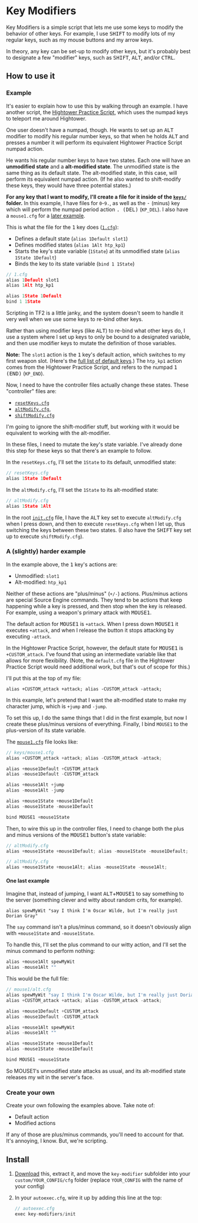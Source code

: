 # Key Modifiers

Key Modifiers is a simple script that lets me use some keys to modify the behavior of other keys. For example, I use <kbd>SHIFT</kbd> to modify lots of my regular keys, such as my mouse buttons and my arrow keys.

In theory, any key can be set-up to modify other keys, but it's probably best to designate a few "modifier" keys, such as <kbd>SHIFT</kbd>, <kbd>ALT</kbd>, and/or <kbd>CTRL</kbd>.

## How to use it

### Example

It's easier to explain how to use this by walking through an example. I have another script, the [Hightower Practice Script](https://github.com/rufio-tf2/hightower-practice), which uses the numpad keys to teleport me around Hightower.

One user doesn't have a numpad, though. He wants to set up an <kbd>ALT</kbd> modifier to modify his regular number keys, so that when he holds <kbd>ALT</kbd> and presses a number it will perform its equivalent Hightower Practice Script numpad action.

He wants his regular number keys to have two states. Each one will have an **unmodified state** and a **alt-modified state**. The unmodified state is the same thing as its default state. The alt-modified state, in this case, will perform its equivalent numpad action. (If he also wanted to shift-modify these keys, they would have three potential states.)

**For any key that I want to modify, I'll create a file for it inside of the [`keys/`](./keys/) folder.** In this example, I have files for `0`-`9.`, as well as the <kbd>-</kbd> (minus) key which will perform the numpad period action <kbd>. (DEL)</kbd> (`KP_DEL`). I also have a `mouse1.cfg` for a [later example](#a-slightly-harder-example).

This is what the file for the <kbd>1</kbd> key does ([`1.cfg`](./keys/1.cfg)):

- Defines a default state (`alias 1Default slot1`)
- Defines modified states (`alias 1Alt htp_kp1`)
- Starts the key's state variable (`1State`) at its unmodified state (`alias 1State 1Default`)
- Binds the key to its state variable (`bind 1 1State`)

```go
// 1.cfg
alias 1Default slot1
alias 1Alt htp_kp1

alias 1State 1Default
bind 1 1State
```

Scripting in TF2 is a little janky, and the system doesn't seem to handle it very well when we use some keys to re-bind other keys.

Rather than using modifier keys (like <kbd>ALT</kbd>) to re-bind what other keys do, I use a system where I set up keys to only be bound to a designated variable, and then use modifier keys to mutate the definition of those variables.

**Note:** The `slot1` action is the <kbd>1</kbd> key's default action, which switches to my first weapon slot. (Here's the [full list of default keys](https://wiki.teamfortress.com/wiki/List_of_default_keys).) The `htp_kp1` action comes from the Hightower Practice Script, and refers to the numpad <kbd>1 (END)</kbd> (`KP_END`).

Now, I need to have the controller files actually change these states. These "controller" files are:

- [`resetKeys.cfg`](key-modifiers/resetKeys.cfg)
- [`altModify.cfg`](key-modifiers/altModify.cfg),
- [`shiftModify.cfg`](key-modifiers/shiftModify.cfg)

I'm going to ignore the shift-modifier stuff, but working with it would be equivalent to working with the alt-modifier.

In these files, I need to mutate the key's state variable. I've already done this step for these keys so that there's an example to follow.

In the `resetKeys.cfg`, I'll set the `1State` to its default, unmodified state:

```go
// resetKeys.cfg
alias 1State 1Default
```

In the `altModify.cfg`, I'll set the `1State` to its alt-modified state:

```go
// altModify.cfg
alias 1State 1Alt
```

In the root [`init.cfg`](key-modifiers/init.cfg) file, I have the <kbd>ALT</kbd> key set to execute `altModify.cfg` when I press down, and then to execute `resetKeys.cfg` when I let up, thus switching the keys between these two states. (I also have the <kbd>SHIFT</kbd> key set up to execute `shiftModify.cfg`).

### A (slightly) harder example

In the example above, the <kbd>1</kbd> key's actions are:

- Unmodified: `slot1`
- Alt-modified: `htp_kp1`

Neither of these actions are "plus/minus" (`+/-`) actions. Plus/minus actions are special Source Engine commands. They tend to be actions that keep happening while a key is pressed, and then stop when the key is released. For example, using a weapon's primary attack with <kbd>MOUSE1</kbd>.

The default action for <kbd>MOUSE1</kbd> is `+attack`. When I press down <kbd>MOUSE1</kbd> it executes `+attack`, and when I release the button it stops attacking by executing `-attack`.

In the Hightower Practice Script, however, the default state for <kbd>MOUSE1</kbd> is `+CUSTOM_attack`. I've found that using an intermediate variable like that allows for more flexibility. (Note, the `default.cfg` file in the Hightower Practice Script would need additional work, but that's out of scope for this.)

I'll put this at the top of my file:

```
alias +CUSTOM_attack +attack; alias -CUSTOM_attack -attack;
```

In this example, let's pretend that I want the alt-modified state to make my character jump, which is `+jump` and `-jump`.

To set this up, I do the same things that I did in the first example, but now I create these plus/minus versions of everything. Finally, I bind `MOUSE1` to the plus-version of its state variable.

The [`mouse1.cfg`](./keys/mouse1.cfg) file looks like:

```go
// keys/mouse1.cfg
alias +CUSTOM_attack +attack; alias -CUSTOM_attack -attack;

alias +mouse1Default +CUSTOM_attack
alias -mouse1Default -CUSTOM_attack

alias +mouse1Alt +jump
alias -mouse1Alt -jump

alias +mouse1State +mouse1Default
alias -mouse1State -mouse1Default

bind MOUSE1 +mouse1State
```

Then, to wire this up in the controller files, I need to change both the plus and minus versions of the <kbd>MOUSE1</kbd> button's state variable:

```go
// altModify.cfg
alias +mouse1State +mouse1Default; alias -mouse1State -mouse1Default;
```

```go
// altModify.cfg
alias +mouse1State +mouse1Alt; alias -mouse1State -mouse1Alt;
```

#### One last example

Imagine that, instead of jumping, I want <kbd>ALT</kbd>+<kbd>MOUSE1</kbd> to say something to the server (something clever and witty about random crits, for example).

```
alias spewMyWit "say I think I'm Oscar Wilde, but I'm really just Dorian Gray"
```

The `say` command isn't a plus/minus command, so it doesn't obviously align with `+mouse1State` and `-mouse1State`.

To handle this, I'll set the plus command to our witty action, and I'll set the minus command to perform nothing:

```go
alias +mouse1Alt spewMyWit
alias -mouse1Alt ""
```

This would be the full file:

```go
// mouse1/alt.cfg
alias spewMyWit "say I think I'm Oscar Wilde, but I'm really just Dorian Gray"
alias +CUSTOM_attack +attack; alias -CUSTOM_attack -attack;

alias +mouse1Default +CUSTOM_attack
alias -mouse1Default -CUSTOM_attack

alias +mouse1Alt spewMyWit
alias -mouse1Alt ""

alias +mouse1State +mouse1Default
alias -mouse1State -mouse1Default

bind MOUSE1 +mouse1State
```

So MOUSE1's unmodified state attacks as usual, and its alt-modified state releases my wit in the server's face.

### Create your own

Create your own following the examples above. Take note of:

- Default action
- Modified actions

If any of those are plus/minus commands, you'll need to account for that. It's annoying, I know. But, we're scripting.

## Install

1. [Download](https://github.com/rufio-tf2/key-modifiers/archive/master.zip) this, extract it, and move the `key-modifier` subfolder into your `custom/YOUR_CONFIG/cfg` folder (replace `YOUR_CONFIG` with the name of your config)
1. In your `autoexec.cfg`, wire it up by adding this line at the top:

   ```go
   // autoexec.cfg
   exec key-modifiers/init
   ```
